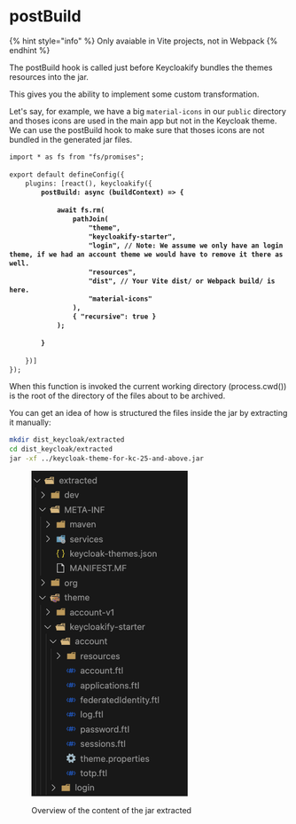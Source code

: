 # postBuild

{% hint style="info" %}
Only avaiable in Vite projects, not in Webpack
{% endhint %}

The postBuild hook is called just before Keycloakify bundles the themes resources into the jar. &#x20;

This gives you the ability to implement some custom transformation.&#x20;

Let's say, for example, we have a big `material-icons` in our `public` directory and thoses icons are used in the main app but not in the Keycloak theme.  We can use the postBuild hook to make sure that thoses icons are not bundled in the generated jar files.

<pre class="language-typescript" data-title="vite.config.ts"><code class="lang-typescript">import * as fs from "fs/promises";

export default defineConfig({
    plugins: [react(), keycloakify({
<strong>        postBuild: async (buildContext) => {
</strong><strong>            
</strong><strong>            await fs.rm(
</strong><strong>                pathJoin(
</strong><strong>                    "theme",
</strong><strong>                    "keycloakify-starter",
</strong><strong>                    "login", // Note: We assume we only have an login theme, if we had an account theme we would have to remove it there as well.
</strong><strong>                    "resources",
</strong><strong>                    "dist", // Your Vite dist/ or Webpack build/ is here.
</strong><strong>                    "material-icons"
</strong><strong>                ),
</strong><strong>                { "recursive": true }
</strong><strong>            );
</strong><strong>            
</strong><strong>        }
</strong>        
    })]
});
</code></pre>

When this function is invoked the current working directory (process.cwd()) is the root of the directory of the files about to be archived.

You can get an idea of how is structured the files inside the jar by extracting it manually:

```bash
mkdir dist_keycloak/extracted
cd dist_keycloak/extracted
jar -xf ../keycloak-theme-for-kc-25-and-above.jar
```

<figure><img src="../.gitbook/assets/image (2) (1).png" alt=""><figcaption><p>Overview of the content of the jar extracted</p></figcaption></figure>

